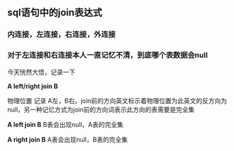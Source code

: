 ## sql语句中的join表达式

### 内连接，左连接，右连接，外连接

### 对于左连接和右连接本人一直记忆不清，到底哪个表数据会null

今天恍然大悟，记录一下

**A left/right join B**

物理位置 记录 A左，B右。join前的方向英文标示着物理位置为此英文的反方向为null，另一种记忆方式为join前的方向词表示此方向的表需要是完全集

**A left join B**     B表会出现null，A表的完全集

**A right join B**    A表会出现null，B表的完全集